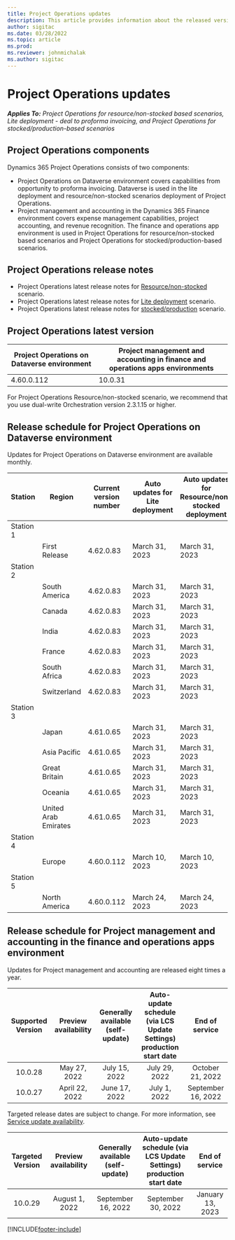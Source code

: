 ```yaml
---
title: Project Operations updates
description: This article provides information about the released versions of Dynamics 365 Project Operations.
author: sigitac
ms.date: 03/28/2022
ms.topic: article
ms.prod:
ms.reviewer: johnmichalak
ms.author: sigitac
---
```


# Project Operations updates

_**Applies To:** Project Operations for resource/non-stocked based scenarios, Lite deployment - deal to proforma invoicing, and Project Operations for stocked/production-based scenarios_



## Project Operations components

Dynamics 365 Project Operations consists of two components:

- Project Operations on Dataverse environment covers capabilities from opportunity to proforma invoicing. Dataverse is used in the lite deployment and resource/non-stocked scenarios deployment of Project Operations.
- Project management and accounting in the Dynamics 365 Finance environment covers expense management capabilities, project accounting, and revenue recognition. The finance and operations app environment is used in Project Operations for resource/non-stocked based scenarios and Project Operations for stocked/production-based scenarios.

## Project Operations release notes
- Project Operations latest release notes for [Resource/non-stocked](whats-new-feb-2023-resource-based.md) scenario.
- Project Operations latest release notes for [Lite deployment](../pro/whats-new/whats-new-feb-2023-lite.md) scenario.
- Project Operations latest release notes for [stocked/production](../prod-pma/whats-new/whats-new-feb-2023-stocked.md) scenario.

## Project Operations latest version

| Project Operations on Dataverse environment | Project management and accounting in finance and operations apps environments | 
| --- | --- |
| 4.60.0.112 | 10.0.31 |

For Project Operations Resource/non-stocked scenario, we recommend that you use dual-write Orchestration version 2.3.1.15 or higher.

## Release schedule for Project Operations on Dataverse environment

Updates for Project Operations on Dataverse environment are available monthly. 

| Station | Region | Current version number | Auto updates for Lite deployment | Auto updates for Resource/non-stocked deployment | Next version number | Next version generally available |
|-----------|-----------------------|-----------------|--------------------|---------------------|---------------------|---------------------|
| Station 1 |   &nbsp;              |    &nbsp;       | &nbsp;             |      &nbsp;         |      &nbsp;         |      &nbsp;         |
|   &nbsp;  | First Release         |  4.62.0.83      | March 31, 2023     | March 31, 2023      | 4.71.0.12           | April 20, 2023      |
| Station 2 |   &nbsp;              |    &nbsp;       | &nbsp;             |      &nbsp;         |      &nbsp;         |      &nbsp;         |
|   &nbsp;  | South America         |  4.62.0.83      | March 31, 2023     | March 31, 2023      | 4.71.0.12           | April 20, 2023      |
|   &nbsp;  | Canada                |  4.62.0.83      | March 31, 2023     | March 31, 2023      | 4.71.0.12           | April 20, 2023      |
|   &nbsp;  | India                 |  4.62.0.83      | March 31, 2023     | March 31, 2023      | 4.71.0.12           | April 20, 2023      |
|   &nbsp;  | France                |  4.62.0.83      | March 31, 2023     | March 31, 2023      | 4.71.0.12           | April 20, 2023      |
|   &nbsp;  | South Africa          |  4.62.0.83      | March 31, 2023     | March 31, 2023      | 4.71.0.12           | April 20, 2023      |
|   &nbsp;  | Switzerland           |  4.62.0.83      | March 31, 2023     | March 31, 2023      | 4.71.0.12           | April 20, 2023      |
| Station 3 |      &nbsp;           |     &nbsp;      |     &nbsp;         |      &nbsp;         |      &nbsp;         |      &nbsp;         |
|   &nbsp;  | Japan                 |  4.61.0.65      | March 31, 2023     | March 31, 2023      | 4.71.0.12           | April 20, 2023      |
|   &nbsp;  | Asia Pacific          |  4.61.0.65      | March 31, 2023     | March 31, 2023      | 4.71.0.12           | April 20, 2023      |
|   &nbsp;  | Great Britain         |  4.61.0.65      | March 31, 2023     | March 31, 2023      | 4.71.0.12           | April 20, 2023      |
|   &nbsp;  | Oceania               |  4.61.0.65      | March 31, 2023     | March 31, 2023      | 4.71.0.12           | April 20, 2023      |
|   &nbsp;  | United Arab Emirates  |  4.61.0.65      | March 31, 2023     | March 31, 2023      | 4.71.0.12           | April 20, 2023      |
| Station 4 |     &nbsp;            |     &nbsp;      |     &nbsp;         |      &nbsp;         |      &nbsp;         |      &nbsp;         |
|   &nbsp;  | Europe                |  4.60.0.112     | March 10, 2023     | March 10, 2023      | 4.71.0.12           | April 21, 2023      |
| Station 5 |     &nbsp;            |     &nbsp;      |     &nbsp;         |      &nbsp;         |      &nbsp;         |      &nbsp;         |
|   &nbsp;  | North America         |  4.60.0.112     | March 24, 2023     | March 24, 2023      | 4.71.0.12           | April 21, 2023       |

## Release schedule for Project management and accounting in the finance and operations apps environment

Updates for Project management and accounting are released eight times a year.

|Supported Version| Preview availability | Generally available (self-update) | Auto-update schedule (via LCS Update Settings) production start date |   End of service   |
|:---------------:|:---------------------------:|:---------------------------------:|:--------------------------------------------------------------------:|:------------------:|
|     10.0.28     |      May 27, 2022           |        July 15, 2022              |                          July 29, 2022                               | October 21, 2022   |
|     10.0.27     |      April 22, 2022         |        June 17, 2022              |                          July 1, 2022                                | September 16, 2022 |

Targeted release dates are subject to change. For more information, see [Service update availability](/dynamics365/fin-ops-core/fin-ops/get-started/public-preview-releases?toc=%2fdynamics365%2ffinance%2ftoc.json).

|Targeted Version | Preview availability | Generally available (self-update) | Auto-update schedule (via LCS Update Settings) production start date |   End of service   |
|:---------------:|:---------------------------:|:---------------------------------:|:--------------------------------------------------------------------:|:------------------:|
|     10.0.29     |      August 1, 2022         |       September 16, 2022          |                        September 30, 2022                            | January 13, 2023   |

[!INCLUDE[footer-include](../includes/footer-banner.md)]
